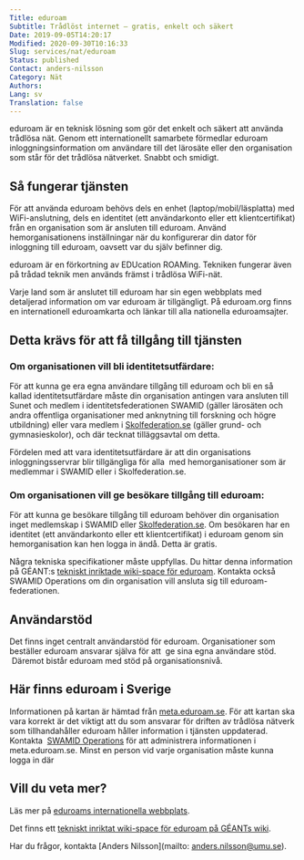 ```yaml
---
Title: eduroam
Subtitle: Trådlöst internet – gratis, enkelt och säkert 
Date: 2019-09-05T14:20:17
Modified: 2020-09-30T10:16:33
Slug: services/nat/eduroam
Status: published
Contact: anders-nilsson
Category: Nät
Authors: 
Lang: sv
Translation: false
---
```


eduroam är en teknisk lösning som gör det enkelt och säkert att använda trådlösa nät. Genom ett internationellt samarbete förmedlar eduroam inloggningsinformation om användare till det lärosäte eller den organisation som står för det trådlösa nätverket. Snabbt och smidigt.

## Så fungerar tjänsten

För att använda eduroam behövs dels en enhet (laptop/mobil/läsplatta) med WiFi-anslutning, dels en identitet (ett användarkonto eller ett klientcertifikat) från en organisation som är ansluten till eduroam. Använd hemorganisationens inställningar när du konfigurerar din dator för inloggning till eduroam, oavsett var du själv befinner dig.

eduroam är en förkortning av EDUcation ROAMing. Tekniken fungerar även på trådad teknik men används främst i trådlösa WiFi-nät.

Varje land som är anslutet till eduroam har sin egen webbplats med detaljerad information om var eduroam är tillgängligt. På eduroam.org finns en internationell eduroamkarta och länkar till alla nationella eduroamsajter.

## Detta krävs för att få tillgång till tjänsten

### Om organisationen vill bli identitetsutfärdare:

För att kunna ge era egna användare tillgång till eduroam och bli en så kallad identitetsutfärdare måste din organisation antingen vara ansluten till Sunet och medlem i identitetsfederationen SWAMID (gäller lärosäten och andra offentliga organisationer med anknytning till forskning och högre utbildning) eller vara medlem i [Skolfederation.se](https://www.skolfederation.se/eduroam/) (gäller grund- och gymnasieskolor), och där tecknat tilläggsavtal om detta.

Fördelen med att vara identitetsutfärdare är att din organisations inloggningsservrar blir tillgängliga för alla  med hemorganisationer som är medlemmar i SWAMID eller i Skolfederation.se.

### Om organisationen vill ge besökare tillgång till eduroam:

För att kunna ge besökare tillgång till eduroam behöver din organisation inget medlemskap i SWAMID eller [Skolfederation.se](https://www.skolfederation.se/eduroam/). Om besökaren har en identitet (ett användarkonto eller ett klientcertifikat) i eduroam genom sin hemorganisation kan hen logga in ändå. Detta är gratis.

Några tekniska specifikationer måste uppfyllas. Du hittar denna information på GÉANT:s [tekniskt inriktade wiki-space för eduroam](https://wiki.geant.org/display/H2eduroam/How+to+deploy+and+promote+eduroam+for+events). Kontakta också SWAMID Operations om din organisation vill ansluta sig till eduroam-federationen.

## Användarstöd

Det finns inget centralt användarstöd för eduroam. Organisationer som beställer eduroam ansvarar själva för att  ge sina egna användare stöd.  Däremot bistår eduroam med stöd på organisationsnivå.

## Här finns eduroam i Sverige

Informationen på kartan är hämtad från [meta.eduroam.se](https://meta.eduroam.se/). För att kartan ska vara korrekt är det viktigt att du som ansvarar för driften av trådlösa nätverk som tillhandahåller eduroam håller information i tjänsten uppdaterad. Kontakta  [SWAMID Operations](https://wiki.sunet.se/display/SWAMID/Contact+SWAMID) för att administrera informationen i meta.eduroam.se. Minst en person vid varje organisation måste kunna logga in där

## Vill du veta mer?

Läs mer på [eduroams internationella webbplats](https://www.eduroam.org/).

Det finns ett [tekniskt inriktat wiki-space för eduroam på GÉANTs wiki](https://wiki.geant.org/display/H2eduroam/%27How+to....%27+%28deploy%2C+promote+and+support%29+eduroam).

Har du frågor, kontakta [Anders Nilsson](mailto: anders.nilsson@umu.se).


